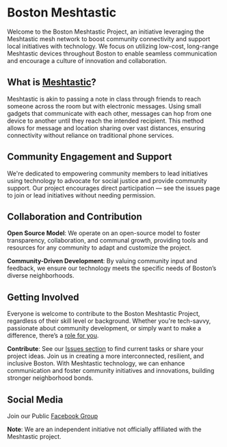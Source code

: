 # **Boston Meshtastic**

Welcome to the Boston Meshtastic Project, an initiative leveraging the Meshtastic mesh network to boost community connectivity and support local initiatives with technology. We focus on utilizing low-cost, long-range Meshtastic devices throughout Boston to enable seamless communication and encourage a culture of innovation and collaboration.

## **What is [Meshtastic](https://meshtastic.org/)?**

Meshtastic is akin to passing a note in class through friends to reach someone across the room but with electronic messages. Using small gadgets that communicate with each other, messages can hop from one device to another until they reach the intended recipient. This method allows for message and location sharing over vast distances, ensuring connectivity without reliance on traditional phone services.

## **Community Engagement and Support**

We're dedicated to empowering community members to lead initiatives using technology to advocate for social justice and provide community support. Our project encourages direct participation — see the issues page to join or lead initiatives without needing permission.

## **Collaboration and Contribution**

 **Open Source Model**: We operate on an open-source model to foster transparency, collaboration, and communal growth, providing tools and resources for any community to adapt and customize the project.

 **Community-Driven Development**: By valuing community input and feedback, we ensure our technology meets the specific needs of Boston’s diverse neighborhoods.

## **Getting Involved**
Everyone is welcome to contribute to the Boston Meshtastic Project, regardless of their skill level or background. Whether you're tech-savvy, passionate about community development, or simply want to make a difference, there’s a [role for you](https://github.com/Darachnid/Boston-Meshtastic/issues).

 **Contribute**: See our [Issues section](https://github.com/Darachnid/Boston-Meshtastic/issues) to find current tasks or share your project ideas.
Join us in creating a more interconnected, resilient, and inclusive Boston. With Meshtastic technology, we can enhance communication and foster community initiatives and innovations, building stronger neighborhood bonds.

## Social Media
Join our Public [Facebook Group](https://www.facebook.com/groups/376287875353461/)

**Note**: We are an independent initiative not officially affiliated with the Meshtastic project.

